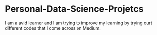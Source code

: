 # Personal-Data-Science-Projetcs
I am a avid learner and I am trying to improve my learning by trying ourt different codes that I come across on Medium. 
